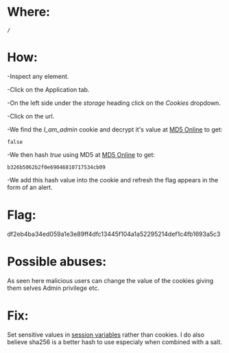 # Where:
    /
# How:

-Inspect any element.

-Click on the Application tab.
    
-On the left side under the *storage* heading click on the *Cookies* dropdown.

-Click on the url.

-We find the *I_am_admin* cookie and decrypt it's value at [MD5 Online](https://www.md5online.org/md5-decrypt.html) to get:

    false
    
-We then hash *true* using MD5 at [MD5 Online](https://www.md5online.org) to get:

    b326b5062b2f0e69046810717534cb09

-We add this hash value into the cookie and refresh the flag appears in the form of an alert.

# Flag:
df2eb4ba34ed059a1e3e89ff4dfc13445f104a1a52295214def1c4fb1693a5c3

# Possible abuses:
As seen here malicious users can change the value of the cookies giving them selves Admin privilege etc. 

# Fix:
Set sensitive values in [session variables](https://www.w3schools.com/php/php_sessions.asp) rather than cookies.
I do also believe sha256 is a better hash to use especialy when combined with a salt.